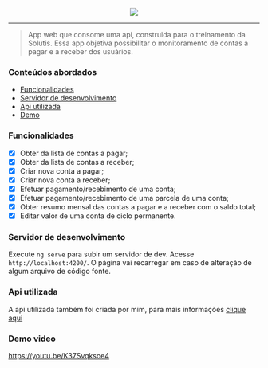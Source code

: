 <p align="center">
  <img src="https://raw.githubusercontent.com/CorreiaEduardo/projeto-solutis-api/master/readme-header-img.png"/>
</p>
<hr/>
<blockquote>
App web que consome uma api, construida para o treinamento da Solutis. Essa app objetiva possibilitar o monitoramento de contas a pagar e a receber dos usuários.
</blockquote>

### Conteúdos abordados
* [Funcionalidades](#Funcionalidades)
* [Servidor de desenvolvimento](#Servidor)
* [Api utilizada](#Api)
* [Demo](#Demo)

### <a name="Funcionalidades"></a>Funcionalidades
- [x] Obter da lista de contas a pagar;
- [x] Obter da lista de contas a receber;
- [x] Criar nova conta a pagar;
- [x] Criar nova conta a receber;
- [x] Efetuar pagamento/recebimento de uma conta;
- [x] Efetuar pagamento/recebimento de uma parcela de uma conta;
- [x] Obter resumo mensal das contas a pagar e a receber com o saldo total;
- [x] Editar valor de uma conta de ciclo permanente.

### <a name="Servidor"></a> Servidor de desenvolvimento

Execute `ng serve` para subir um servidor de dev. Acesse `http://localhost:4200/`. O página vai recarregar em caso de alteração de algum arquivo de código fonte.  

### <a name="Api"></a> Api utilizada
A api utilizada também foi criada por mim, para mais informações <a href="https://github.com/CorreiaEduardo/projeto-solutis-api">clique aqui</a>
  
### <a name="Demo"></a> Demo video
https://youtu.be/K37Svqksoe4
